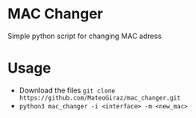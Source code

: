 # MAC Changer
Simple python script for changing MAC adress
# Usage
- Download the files `git clone https://github.com/MateoGiraz/mac_changer.git`
- `python3 mac_changer -i <interface> -m <new_mac>`
